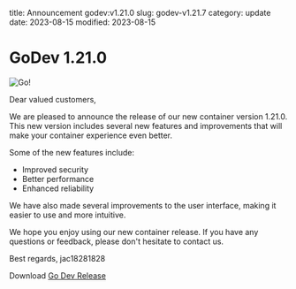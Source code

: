 title: Announcement godev:v1.21.0
slug: godev-v1.21.7
category: update
date: 2023-08-15
modified: 2023-08-15

# GoDev 1.21.0

![Go!]({static}/images/universe/go.png)

Dear valued customers,

We are pleased to announce the release of our new container version 1.21.0. This new version includes several new features and improvements that will make your container experience even better.

Some of the new features include:

- Improved security
- Better performance
- Enhanced reliability

We have also made several improvements to the user interface, making it easier to use and more intuitive.

We hope you enjoy using our new container release. If you have any questions or feedback, please don't hesitate to contact us.

Best regards,
jac18281828

Download [Go Dev Release](https://github.com/jac18281828/godev/pkgs/container/godev/118951410?tag=v1.21.0)


